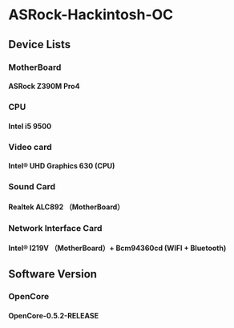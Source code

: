 # ASRock-Hackintosh-OC

## Device Lists

### MotherBoard
#### ASRock Z390M Pro4
### CPU
#### Intel i5 9500
### Video card
#### Intel® UHD Graphics 630 (CPU)
### Sound Card
#### Realtek ALC892 （MotherBoard）
### Network Interface Card
#### Intel® I219V （MotherBoard）+ Bcm94360cd (WIFI + Bluetooth)

## Software Version

### OpenCore
#### OpenCore-0.5.2-RELEASE
